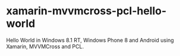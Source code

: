 <h1>xamarin-mvvmcross-pcl-hello-world</h1>

Hello World in Windows 8.1 RT, Windows Phone 8 and Android using Xamarin, MVVMCross and PCL.
